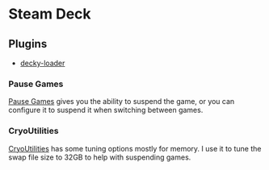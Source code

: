 # Steam Deck

## Plugins

- [decky-loader](https://github.com/SteamDeckHomebrew/decky-loader)

### Pause Games

[Pause Games](https://github.com/popsUlfr/SDH-PauseGames) gives you the ability to suspend the game, or you can configure it to suspend it when switching between games.

### CryoUtilities

[CryoUtilities](https://github.com/CryoByte33/steam-deck-utilities) has some tuning options mostly for memory. I use it to tune the swap file size to 32GB to help with suspending games.
